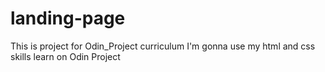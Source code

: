 # landing-page

This is project for Odin_Project curriculum
I'm gonna use my html and css skills learn on Odin Project